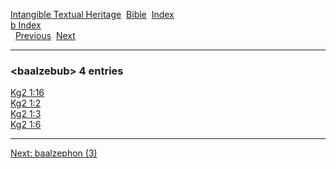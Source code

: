 [Intangible Textual Heritage](../../index)  [Bible](../index) 
[Index](index)   
[b Index](_b_)  
  [Previous](c00972)  [Next](c00974) 

------------------------------------------------------------------------

### &lt;baalzebub&gt; 4 entries

[Kg2 1:16](../kjv/kg2001.htm#016)  
[Kg2 1:2](../kjv/kg2001.htm#002)  
[Kg2 1:3](../kjv/kg2001.htm#003)  
[Kg2 1:6](../kjv/kg2001.htm#006)  

------------------------------------------------------------------------

[Next: baalzephon (3)](c00974)
